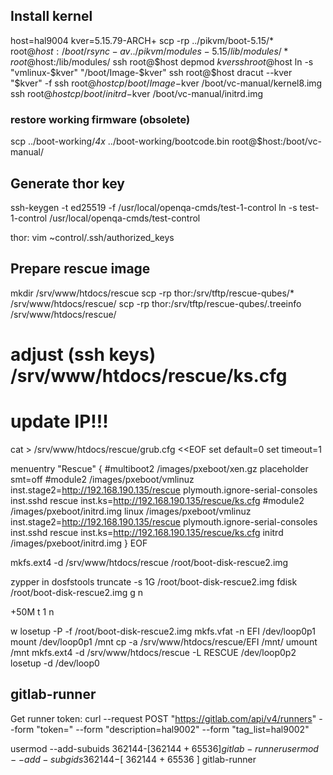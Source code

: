 Install kernel
--------------

host=hal9004
kver=5.15.79-ARCH+
scp -rp ../pikvm/boot-5.15/* root@$host:/boot/
rsync -av ../pikvm/modules-5.15/lib/modules/* root@$host:/lib/modules/
ssh root@$host depmod $kver
ssh root@$host ln -s "vmlinux-$kver" "/boot/Image-$kver"
ssh root@$host dracut --kver "$kver" -f
ssh root@$host cp /boot/Image-$kver /boot/vc-manual/kernel8.img
ssh root@$host cp /boot/initrd-$kver /boot/vc-manual/initrd.img

### restore working firmware (obsolete)

scp ../boot-working/*4x* ../boot-working/bootcode.bin root@$host:/boot/vc-manual/

Generate thor key
-----------------

ssh-keygen -t ed25519 -f /usr/local/openqa-cmds/test-1-control
ln -s test-1-control /usr/local/openqa-cmds/test-control

thor:
vim ~control/.ssh/authorized_keys

Prepare rescue image
--------------------

mkdir /srv/www/htdocs/rescue
scp -rp thor:/srv/tftp/rescue-qubes/* /srv/www/htdocs/rescue/
scp -rp thor:/srv/tftp/rescue-qubes/.treeinfo /srv/www/htdocs/rescue/

# adjust (ssh keys) /srv/www/htdocs/rescue/ks.cfg

# update IP!!!
cat > /srv/www/htdocs/rescue/grub.cfg <<EOF
set default=0
set timeout=1

menuentry "Rescue" {
	#multiboot2 /images/pxeboot/xen.gz placeholder smt=off
	#module2 /images/pxeboot/vmlinuz inst.stage2=http://192.168.190.135/rescue plymouth.ignore-serial-consoles inst.sshd rescue inst.ks=http://192.168.190.135/rescue/ks.cfg
	#module2 /images/pxeboot/initrd.img
	linux /images/pxeboot/vmlinuz inst.stage2=http://192.168.190.135/rescue plymouth.ignore-serial-consoles inst.sshd rescue inst.ks=http://192.168.190.135/rescue/ks.cfg
	initrd /images/pxeboot/initrd.img
}
EOF

mkfs.ext4 -d /srv/www/htdocs/rescue /root/boot-disk-rescue2.img


zypper in dosfstools
truncate -s 1G /root/boot-disk-rescue2.img
fdisk /root/boot-disk-rescue2.img
g
n


+50M
t
1
n



w
losetup -P -f /root/boot-disk-rescue2.img
mkfs.vfat -n EFI /dev/loop0p1
mount /dev/loop0p1 /mnt
cp -a /srv/www/htdocs/rescue/EFI /mnt/
umount /mnt
mkfs.ext4 -d /srv/www/htdocs/rescue -L RESCUE /dev/loop0p2
losetup -d /dev/loop0



gitlab-runner
-------------

Get runner token:
curl --request POST "https://gitlab.com/api/v4/runners" --form "token=<registration-token>" --form "description=hal9002" --form "tag_list=hal9002"

usermod --add-subuids 362144-$[ 362144 + 65536 ] gitlab-runner
usermod --add-subgids 362144-$[ 362144 + 65536 ] gitlab-runner
